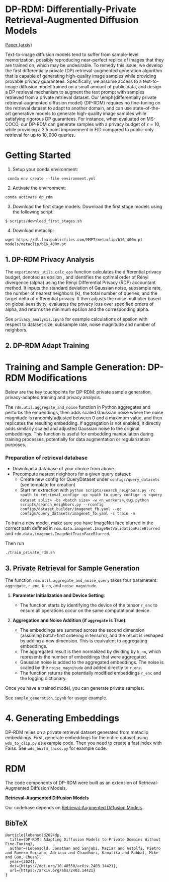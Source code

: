# DP-RDM: Differentially-Private Retrieval-Augmented Diffusion Models
[Paper (arxiv)](https://arxiv.org/abs/2403.14421)


Text-to-image diffusion models tend to suffer from sample-level memorization, possibly reproducing near-perfect replica of images that they are trained on, which may be undesirable. To remedy this issue, we develop the first differentially private (DP) retrieval-augmented generation algorithm that is capable of generating high-quality image samples while providing provable privacy guarantees. Specifically, we assume access to a text-to-image diffusion model trained on a small amount of public data, and design a DP retrieval mechanism to augment the text prompt with samples retrieved from a private retrieval dataset. Our \emph{differentially private retrieval-augmented diffusion model} (DP-RDM) requires no fine-tuning on the retrieval dataset to adapt to another domain, and can use state-of-the-art generative models to generate high-quality image samples while satisfying rigorous DP guarantees. For instance, when evaluated on MS-COCO, our DP-RDM can generate samples with a privacy budget of $\epsilon=10$, while providing a $3.5$ point improvement in FID compared to public-only retrieval for up to $10,000$ queries. 

# Getting Started
1. Setup your conda environment:
```
 conda env create --file environment.yml 
```
2. Activate the environment:
```
conda activate dp_rdm
```

3. Download the first stage models:
Download the first stage models using the following script:
```
$ scripts/download_first_stages.sh
```

4. Download metaclip:
```
wget https://dl.fbaipublicfiles.com/MMPT/metaclip/b16_400m.pt models/metaclip/b16_400m.pt
```


## 1. DP-RDM Privacy Analysis
The `experiments_utils.calc_eps` function calculates the differential privacy budget, denoted as epsilon , and identifies the optimal order of Rényi divergence (alpha) using the Rényi Differential Privacy (RDP) accountant method. It inputs the standard deviation of Gaussian noise, subsample rate, the number of nearest neighbors (k), the total number of queries, and the target delta of differential privacy. It then adjusts the noise multiplier based on global sensitivity, evaluates the privacy loss over specified orders of alpha, and returns the minimum epsilon and the corresponding alpha. 

See `privacy_analysis.ipynb` for example calculations of epsilon with respect to dataset size, subsample rate, noise magnitude and number of neighbors.

## 2. DP-RDM Adapt Training

# Training and Sample Generation: DP-RDM Modifications
Below are the key touchpoints for DP-RDM: private sample generation, privacy-adapted training and privacy analysis.

The `rdm.util.aggregate_and_noise` function in Python aggregates and perturbs the embeddings, then adds scaled Gaussian noise where the noise magnitude is randomly adjusted between 0 and a maximum value, and then replicates the resulting embedding. If aggregation is not enabled, it directly adds similarly scaled and adjusted Gaussian noise to the original embeddings. This function is useful for embedding manipulation during training processes, potentially for data augmentation or regularization purposes.


### Preparation of retrieval database
* Download a database of your choice from above.
* Precompute nearest neighbors for a given query dataset:
    * Create new config for QueryDataset under `configs/query_datasets` (see template for creation)
    * Start nn extraction with `python scripts/search_neighbors.py -rc <path to retrieval_config> -qc <path to query config> -s <query dataset split> -bs <batch size> -w <n_workers>`, e.g. `python scripts/search_neighbors.py --rconfig configs/dataset_builder/imagenet_fb.yaml --qc configs/query_datasets/imagenet_fb.yaml -s train -n`

To train a new model, make sure you have ImageNet face blurred in the correct path defined in `rdm.data.imagenet.ImageNetValidationFaceBlurred` and `rdm.data.imagenet.ImageNetTrainFaceBlurred`.

Then run 
```
./train_private_rdm.sh
```

## 3. Private Retrieval for Sample Generation

The function `rdm.util.aggregate_and_noise_query` takes four parameters: `aggregate`, `r_enc`, `k_nn`, and `noise_magnitude`. 

1. **Parameter Initialization and Device Setting**:
   - The function starts by identifying the device of the tensor `r_enc` to ensure all operations occur on the same computational device.

3. **Aggregation and Noise Addition (if `aggregate` is True)**:
   - The embeddings are summed across the second dimension (assuming batch-first ordering in tensors), and the result is reshaped by adding a new dimension. This is equivalent to aggregating embeddings.
   - The aggregated result is then normalized by dividing by `k_nn`, which represents the number of embeddings that were aggregated.
   - Gaussian noise is added to the aggregated embeddings. The noise is scaled by the `noise_magnitude` and added directly to `r_enc`.   
   - The function returns the potentially modified embeddings `r_enc` and the logging dictionary.

Once you have a trained model, you can generate private samples. 

See `sample_generation.ipynb` for usage example.

# 4. Generating Embeddings
DP-RDM relies on a private retrieval dataset generated from metaclip embeddings. First, generate embeddings for the entire dataset using `wds_to_clip.py` as example code. Then you need to create a fast index with Faiss. See `wds_build_faiss.py` for example code.



# RDM
The code components of DP-RDM were built as an extension of Retrieval-Augmented Diffusion Models.

[**Retrieval-Augmented Diffusion Models**](https://arxiv.org/abs/2204.11824)<br/>

Our codebase depends on [Retrieval-Augmented Diffusion Models](https://github.com/CompVis/retrieval-augmented-diffusion-models).

## BibTeX

```
@article{lebensold2024dp,
  title={DP-RDM: Adapting Diffusion Models to Private Domains Without Fine-Tuning},
  author={Lebensold, Jonathan and Sanjabi, Maziar and Astolfi, Pietro and Romero-Soriano, Adriana and Chaudhuri, Kamalika and Rabbat, Mike and Guo, Chuan},
  year={2024},
  doi={https://doi.org/10.48550/arXiv.2403.14421},
  url={https://arxiv.org/abs/2403.14421}
}
```
